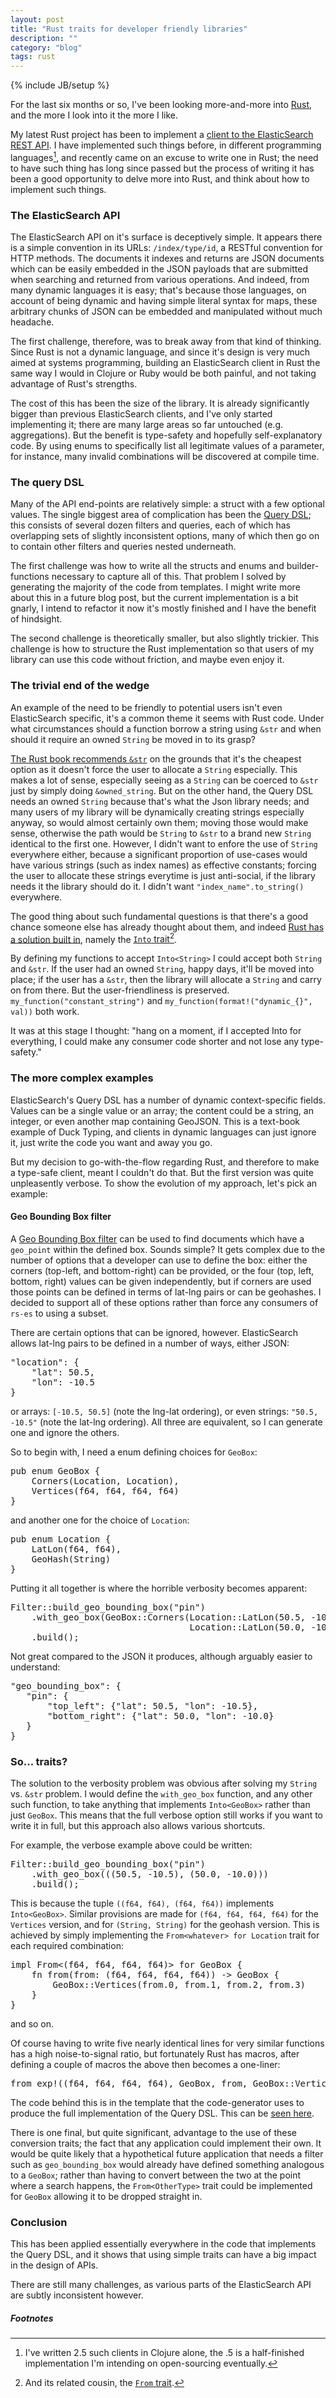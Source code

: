 ```yaml
---
layout: post
title: "Rust traits for developer friendly libraries"
description: ""
category: "blog"
tags: rust
---
```

{% include JB/setup %}

For the last six months or so, I've been looking more-and-more into [Rust](/blog/2014/12/21/rust/), and the more I look into it the more I like.

My latest Rust project has been to implement a [client to the ElasticSearch REST API](https://github.com/benashford/rs-es).  I have implemented such things before, in different programming languages[^1], and recently came on an excuse to write one in Rust; the need to have such thing has long since passed but the process of writing it has been a good opportunity to delve more into Rust, and think about how to implement such things.

### The ElasticSearch API ###

The ElasticSearch API on it's surface is deceptively simple.  It appears there is a simple convention in its URLs: `/index/type/id`, a RESTful convention for HTTP methods.  The documents it indexes and returns are JSON documents which can be easily embedded in the JSON payloads that are submitted when searching and returned from various operations.  And indeed, from many dynamic languages it is easy; that's because those languages, on account of being dynamic and having simple literal syntax for maps, these arbitrary chunks of JSON can be embedded and manipulated without much headache.

The first challenge, therefore, was to break away from that kind of thinking.  Since Rust is not a dynamic language, and since it's design is very much aimed at systems programming, building an ElasticSearch client in Rust the same way I would in Clojure or Ruby would be both painful, and not taking advantage of Rust's strengths.

The cost of this has been the size of the library.  It is already significantly bigger than previous ElasticSearch clients, and I've only started implementing it; there are many large areas so far untouched (e.g. aggregations).  But the benefit is type-safety and hopefully self-explanatory code.  By using enums to specifically list all legitimate values of a parameter, for instance, many invalid combinations will be discovered at compile time.

### The query DSL ###

Many of the API end-points are relatively simple: a struct with a few optional values.  The single biggest area of complication has been the [Query DSL](https://www.elastic.co/guide/en/elasticsearch/reference/current/query-dsl.html); this consists of several dozen filters and queries, each of which has overlapping sets of slightly inconsistent options, many of which then go on to contain other filters and queries nested underneath.

The first challenge was how to write all the structs and enums and builder-functions necessary to capture all of this.  That problem I solved by generating the majority of the code from templates.  I might write more about this in a future blog post, but the current implementation is a bit gnarly, I intend to refactor it now it's mostly finished and I have the benefit of hindsight.

The second challenge is theoretically smaller, but also slightly trickier.  This challenge is how to structure the Rust implementation so that users of my library can use this code without friction, and maybe even enjoy it.

### The trivial end of the wedge ###

An example of the need to be friendly to potential users isn't even ElasticSearch specific, it's a common theme it seems with Rust code.  Under what circumstances should a function borrow a string using `&str` and when should it require an owned `String` be moved in to its grasp?

[The Rust book recommends `&str`](https://doc.rust-lang.org/book/strings.html) on the grounds that it's the cheapest option as it doesn't force the user to allocate a `String` especially.  This makes a lot of sense, especially seeing as a `String` can be coerced to `&str` just by simply doing `&owned_string`.  But on the other hand, the Query DSL needs an owned `String` because that's what the Json library needs; and many users of my library will be dynamically creating strings especially anyway, so would almost certainly own them; moving those would make sense, otherwise the path would be `String` to `&str` to a brand new `String` identical to the first one.  However, I didn't want to enfore the use of `String` everywhere either, because a significant proportion of use-cases would have various strings (such as index names) as effective constants; forcing the user to allocate these strings everytime is just anti-social, if the library needs it the library should do it.  I didn't want ```"index_name".to_string()``` everywhere.

The good thing about such fundamental questions is that there's a good chance someone else has already thought about them, and indeed [Rust has a solution built in](http://hermanradtke.com/2015/05/06/creating-a-rust-function-that-accepts-string-or-str.html), namely the [`Into` trait](https://doc.rust-lang.org/std/convert/trait.Into.html)[^2].

By defining my functions to accept `Into<String>` I could accept both `String` and `&str`.  If the user had an owned `String`, happy days, it'll be moved into place; if the user has a `&str`, then the library will allocate a `String` and carry on from there.  But the user-friendliness is preserved.  ```my_function("constant_string")``` and ```my_function(format!("dynamic_{}", val))``` both work.

It was at this stage I thought: "hang on a moment, if I accepted Into<MiscellaneousType> for everything, I could make any consumer code shorter and not lose any type-safety."

### The more complex examples ###

ElasticSearch's Query DSL has a number of dynamic context-specific fields.  Values can be a single value or an array; the content could be a string, an integer, or even another map containing GeoJSON.  This is a text-book example of Duck Typing, and clients in dynamic languages can just ignore it, just write the code you want and away you go.

But my decision to go-with-the-flow regarding Rust, and therefore to make a type-safe client, meant I couldn't do that.  But the first version was quite unpleasently verbose.  To show the evolution of my approach, let's pick an example:

#### Geo Bounding Box filter ####

A [Geo Bounding Box filter](https://www.elastic.co/guide/en/elasticsearch/reference/1.5/query-dsl-geo-bounding-box-filter.html) can be used to find documents which have a `geo_point` within the defined box.  Sounds simple?  It gets complex due to the number of options that a developer can use to define the box: either the corners (top-left, and bottom-right) can be provided, or the four (top, left, bottom, right) values can be given independently, but if corners are used those points can be defined in terms of lat-lng pairs or can be geohashes.  I decided to support all of these options rather than force any consumers of `rs-es` to using a subset.

There are certain options that can be ignored, however.  ElasticSearch allows lat-lng pairs to be defined in a number of ways, either JSON:

<pre>
"location": {
    "lat": 50.5,
    "lon": -10.5
}
</pre>

or arrays: `[-10.5, 50.5]` (note the lng-lat ordering), or even strings: `"50.5, -10.5"` (note the lat-lng ordering).  All three are equivalent, so I can generate one and ignore the others.

So to begin with, I need a enum defining choices for `GeoBox`:

<pre>
pub enum GeoBox {
    Corners(Location, Location),
    Vertices(f64, f64, f64, f64)
}
</pre>

and another one for the choice of `Location`:

<pre>
pub enum Location {
    LatLon(f64, f64),
    GeoHash(String)
}
</pre>

Putting it all together is where the horrible verbosity becomes apparent:

<pre>
Filter::build_geo_bounding_box("pin")
    .with_geo_box(GeoBox::Corners(Location::LatLon(50.5, -10.5),
                                  Location::LatLon(50.0, -10.0)))
    .build();
</pre>

Not great compared to the JSON it produces, although arguably easier to understand:

<pre>
"geo_bounding_box": {
   "pin": {
       "top_left": {"lat": 50.5, "lon": -10.5},
       "bottom_right": {"lat": 50.0, "lon": -10.0}
   }
}
</pre>

### So... traits? ###

The solution to the verbosity problem was obvious after solving my `String` vs. `&str` problem.  I would define the `with_geo_box` function, and any other such function, to take anything that implements `Into<GeoBox>` rather than just `GeoBox`.  This means that the full verbose option still works if you want to write it in full, but this approach also allows various shortcuts.

For example, the verbose example above could be written:

<pre>
Filter::build_geo_bounding_box("pin")
    .with_geo_box(((50.5, -10.5), (50.0, -10.0)))
    .build();
</pre>

This is because the tuple `((f64, f64), (f64, f64))` implements `Into<GeoBox>`.  Similar provisions are made for `(f64, f64, f64, f64)` for the `Vertices` version, and for `(String, String)` for the geohash version.  This is achieved by simply implementing the `From<whatever> for Location` trait for each required combination:

<pre>
impl From<(f64, f64, f64, f64)> for GeoBox {
    fn from(from: (f64, f64, f64, f64)) -> GeoBox {
        GeoBox::Vertices(from.0, from.1, from.2, from.3)
    }
}
</pre>

and so on.

Of course having to write five nearly identical lines for very similar functions has a high noise-to-signal ratio, but fortunately Rust has macros, after defining a couple of macros the above then becomes a one-liner:

<pre>
from_exp!((f64, f64, f64, f64), GeoBox, from, GeoBox::Vertices(from.0, from.1, from.2, from.3));
</pre>

The code behind this is in the template that the code-generator uses to produce the full implementation of the Query DSL.  This can be [seen here](https://github.com/benashford/rs-es/blob/master/templates/query.rs.erb#L27).

There is one final, but quite significant, advantage to the use of these conversion traits; the fact that any application could implement their own.  It would be quite likely that a hypothetical future application that needs a filter such as `geo_bounding_box` would already have defined something analogous to a `GeoBox`; rather than having to convert between the two at the point where a search happens, the `From<OtherType>` trait could be implemented for `GeoBox` allowing it to be dropped straight in.

### Conclusion ###

This has been applied essentially everywhere in the code that implements the Query DSL, and it shows that using simple traits can have a big impact in the design of APIs.

There are still many challenges, as various parts of the ElasticSearch API are subtly inconsistent however.

##### Footnotes #####
[^1]: I've written 2.5 such clients in Clojure alone, the .5 is a half-finished implementation I'm intending on open-sourcing eventually.
[^2]: And its related cousin, the [`From` trait](https://doc.rust-lang.org/std/convert/trait.From.html).
